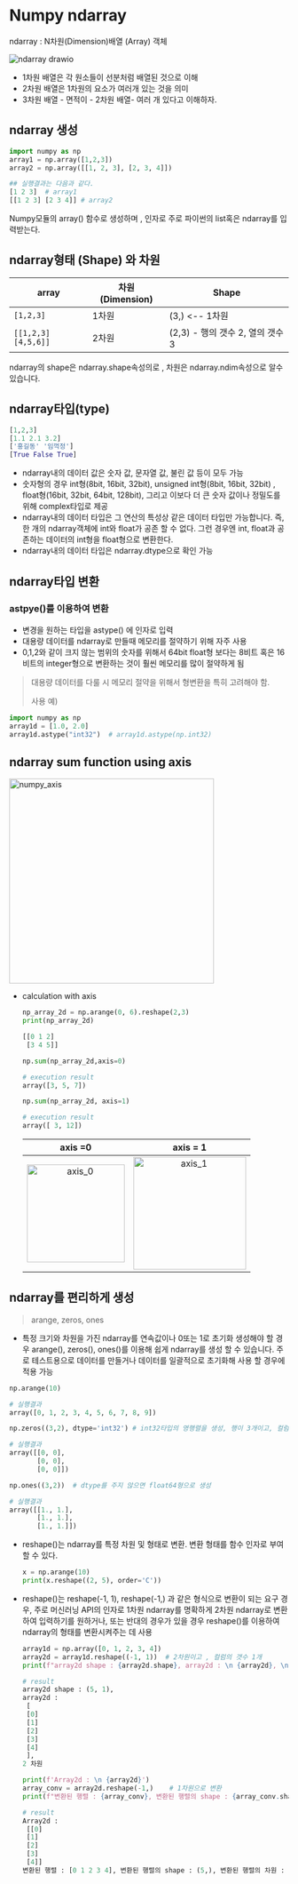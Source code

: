 # Numpy ndarray

ndarray : N차원(Dimension)배열 (Array) 객체

![ndarray drawio](https://user-images.githubusercontent.com/70785000/190153543-5906ec3d-e41a-4bfb-b8c0-a267bce7ce87.png)


* 1차원 배열은 각 원소들이 선분처럼 배열된 것으로 이해
* 2차원 배열은 1차원의 요소가 여러개 있는 것을 의미
* 3차원 배열 - 면적이 - 2차원 배열- 여러 개 있다고 이해하자.



## ndarray 생성

```python
import numpy as np
array1 = np.array([1,2,3])
array2 = np.array([[1, 2, 3], [2, 3, 4]])
```

```python
## 실행결과는 다음과 같다.
[1 2 3]  # array1
[[1 2 3] [2 3 4]] # array2
```

Numpy모듈의 array() 함수로 생성하며 , 인자로 주로 파이썬의 list혹은 ndarray를 입력받는다.



## ndarray형태 (Shape) 와 차원

| array              | 차원(Dimension) | Shape                    |
| ------------------ | ------------- | ------------------------ |
| `[1,2,3]`          | 1차원           | (3,)  <-- 1차원            |
| `[[1,2,3][4,5,6]]` | 2차원           | (2,3) - 행의 갯수 2, 열의 갯수 3 |

ndarray의 shape은 ndarray.shape속성의로 , 차원은 ndarray.ndim속성으로 알수 있습니다. 

## ndarray타입(type)

```python
[1,2,3]
[1.1 2.1 3.2]
['홍길동' '임꺽정']
[True False True]
```

* ndarray내의 데이터 값은 숫자 값, 문자열 값, 불린 값 등이 모두 가능
* 숫자형의 경우 int형(8bit, 16bit, 32bit), unsigned int형(8bit, 16bit, 32bit) , float형(16bit, 32bit, 64bit, 128bit), 그리고 이보다 더 큰 숫자 값이나 정밀도를 위해 complex타입로 제공
* ndarray내의 데이터 타입은 그 연산의 특성상 같은 데이터 타입만 가능합니다. 즉, 한 개의 ndarray객체에 int와 float가 공존 할 수 없다. 그런 경우엔 int, float과 공존하는 데이터의 int형을 float형으로 변환한다.
* ndarray내의 데이터 타입은 ndarray.dtype으로 확인 가능

## ndarray타입 변환

### astpye()를 이용하여 변환

* 변경을 원하는 타입을 astype() 에 인자로 입력
* 대용량 데이터를 ndarray로 만들때 메모리를 절약하기 위해 자주 사용
* 0,1,2와 같이 크지 않는 범위의 숫자를 위해서 64bit float형 보다는 8비트  혹은 16비트의 integer형으로 변환하는 것이 훨씬 메모리를 많이 절약하게 됨

> 대용량 데이터를 다룰 시 메모리 절약을 위해서 형변환을 특히 고려해야 함.
>
> 사용 예)

```python
import numpy as np
array1d = [1.0, 2.0]
array1d.astype("int32")  # array1d.astype(np.int32)
```

## ndarray sum function using axis

<img width="369" alt="numpy_axis" src="https://user-images.githubusercontent.com/70785000/190310650-e1c6f57f-c076-4439-bfa4-73d483a84a8d.png">

* calculation with axis

  ```python
  np_array_2d = np.arange(0, 6).reshape(2,3)
  print(np_array_2d)
  ```

  ```python
  [[0 1 2]
   [3 4 5]]
  ```

  ```python
  np.sum(np_array_2d,axis=0)
  ```

  ```python
  # execution result
  array([3, 5, 7])
  ```

  ```python
  np.sum(np_array_2d, axis=1)
  ```

  ```python
  # execution result
  array([ 3, 12])
  ```

  |                 axis =0                  |                 axis = 1                 |
  | :--------------------------------------: | :--------------------------------------: |
  | <img width="176" alt="axis_0" src="https://user-images.githubusercontent.com/70785000/190311628-dc69d296-9e9a-4d28-902e-5868055e7265.png"> | <img width="203" alt="axis_1" src="https://user-images.githubusercontent.com/70785000/190311979-cc6e7162-fe99-4a7a-9b5e-cb58184ba102.png"> |


## ndarray를 편리하게 생성

> arange, zeros, ones

* 특정 크기와 차원을 가진 ndarray를 연속값이나 0또는 1로 초기화 생성해야 할 경우 arange(), zeros(), ones()를 이용해 쉽게 ndarray를 생성 할 수 있습니다. 주로 테스트용으로 데이터를 만들거나 데이터를 일괄적으로 초기화해 사용 할 경우에 적용 가능

```python
np.arange(10)
```

```python
# 실행결과
array([0, 1, 2, 3, 4, 5, 6, 7, 8, 9])
```

```python
np.zeros((3,2), dtype='int32') # int32타입의 영행렬을 생성, 행이 3개이고, 컬럼 갯수는 2개
```

```python
# 실행결과
array([[0, 0],
       [0, 0],
       [0, 0]])
```

```python
np.ones((3,2))  # dtype를 주지 않으면 float64형으로 생성
```

```python
# 실행결과
array([[1., 1.],
       [1., 1.],
       [1., 1.]])
```

* reshape()는 ndarray를 특정 차원 및 형태로 변환. 변환 형태를 함수 인자로 부여할 수 있다.

  ```python
  x = np.arange(10)
  print(x.reshape((2, 5), order='C'))
  ```

* reshape()는 reshape(-1, 1), reshape(-1,) 과 같은 형식으로 변환이 되는 요구 경우, 주로 머신러닝 API의 인자로 1차원 ndarray를 명확하게 2차원 ndarray로 변환하여 입력하기를 원하거나, 또는 반대의 경우가 있을 경우 reshape()를 이용하여 ndarray의 형태를 변환시켜주는 데 사용

  ```python
  array1d = np.array([0, 1, 2, 3, 4])
  array2d = array1d.reshape((-1, 1))  # 2차원이고 , 컬럼의 갯수 1개
  print(f"array2d shape : {array2d.shape}, array2d : \n {array2d}, \n{array2d.ndim} 차원")
  ```

  ```python
  # result
  array2d shape : (5, 1), 
  array2d : 
   [
   [0]
   [1]
   [2]
   [3]
   [4]
   ], 
  2 차원
  ```

  ```python
  print(f'Array2d : \n {array2d}')
  array_conv = array2d.reshape(-1,)    # 1차원으로 변환
  print(f"변환된 행렬 : {array_conv}, 변환된 행렬의 shape : {array_conv.shape}, 변환된 행렬의 차원 : {array_conv.ndim}")
  ```

  ```python
  # result
  Array2d : 
   [[0]
   [1]
   [2]
   [3]
   [4]]
  변환된 행렬 : [0 1 2 3 4], 변환된 행렬의 shape : (5,), 변환된 행렬의 차원 : 1
  ```

  ​

